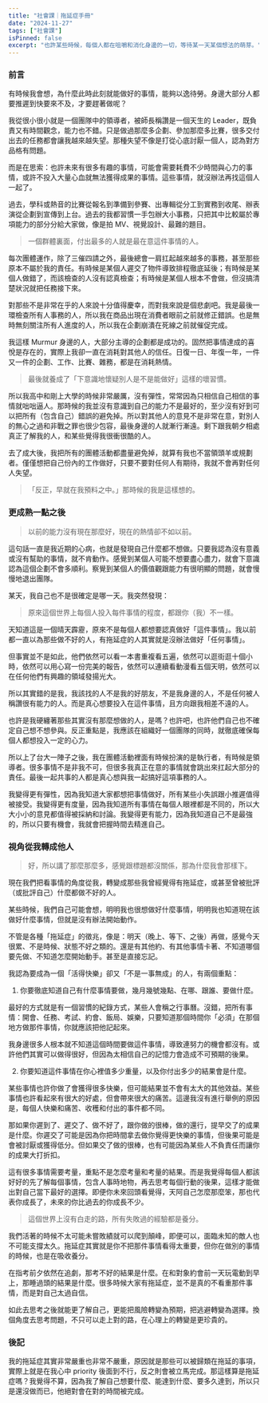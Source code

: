 ```yaml
---
title: "社會課｜拖延症手冊"
date: "2024-11-27"
tags: ["社會課"]
isPinned: false
excerpt: "也許某些時候，每個人都在咀嚼和消化身邊的一切，等待某一天某個想法的萌芽。"
---
```


### 前言
有時候我會想，為什麼此時此刻就能做好的事情，能夠以逸待勞。身邊大部分人都要推遲到快要來不及，才要趕著做呢？

我從很小很小就是一個團隊中的領導者，被師長稱讚是一個天生的 Leader，既負責又有時間觀念，能力也不錯。只是做過那麼多企劃、參加那麼多比賽，很多交付出去的任務都會讓我越來越失望。那種失望不像是打從心底討厭一個人，認為對方品格有問題。

而是在思索：也許未來有很多有趣的事情，可能會需要耗費不少時間與心力的事情，或許不投入大量心血就無法獲得成果的事情。這些事情，就沒辦法再找這個人一起了。

過去，學科或熱音的比賽從報名到準備到參賽、出專輯從分工到實務到收尾、辦表演從企劃到宣傳到上台。過去的我都習慣一手包辦大小事務，只把其中比較屬於專項能力的部分分給大家做，像是拍 MV、視覺設計、最難的題目。

> 一個群體裏面，付出最多的人就是最在意這件事情的人。

每次團體運作，除了三催四請之外，最後總會一肩扛起越來越多的事務，甚至那些原本不屬於我的責任。有時候是某個人遲交了物件導致排程徹底延後；有時候是某個人做錯了，而該檢查的人沒有認真檢查；有時候是某個人根本不會做，但沒搞清楚狀況就把任務接下來。

對那些不是非常在乎的人來說十分值得慶幸，而對我來說是個悲劇吧。我是最後一環檢查所有人事務的人，所以我在商品出現在消費者眼前之前就修正錯誤。也是無時無刻關注所有人進度的人，所以我在企劃崩潰在死線之前就催促完成。

我這樣 Murmur 身邊的人，大部分主導的企劃都是成功的。固然把事情達成的喜悅是存在的，實際上我卻一直在消耗對其他人的信任。日復一日、年復一年，一件又一件的企劃、工作、比賽、雜務，都是在消耗熱情。

> 最後就養成了「下意識地懷疑別人是不是能做好」這樣的壞習慣。

所以我高中和剛上大學的時候非常嚴厲，沒有彈性，常常因為只相信自己相信的事情就咄咄逼人。那時候的我並沒有意識到自己的能力不是最好的，至少沒有好到可以把所有（包含自己）錯誤的避免掉。所以對其他人的意見不是非常在意，對別人的無心之過和非戰之罪也很少包容，最後身邊的人就漸行漸遠。剩下跟我朝夕相處真正了解我的人，和某些覺得我很衝很酷的人。

去了成大後，我把所有的團體活動都盡量避免掉，就算有我也不當領頭羊或規劃者。僅僅想把自己份內的工作做好，只要不要對任何人有期待，我就不會再對任何人失望。

> 「反正，早就在我預料之中。」那時候的我是這樣想的。

### 更成熟一點之後

> 以前的能力沒有現在那麼好，現在的熱情卻不如以前。

這句話一直是我近期的心病，也就是發現自己什麼都不想做。只要我認為沒有意義或沒有幫助的事情，就不肯動作。感覺到某個人可能不想要盡心盡力，就會下意識認為這個企劃不會多順利。察覺到某個人的價值觀跟能力有很明顯的問題，就會慢慢地退出團隊。

某天，我自己也不是很確定是哪一天。我突然發現：

> 原來這個世界上每個人投入每件事情的程度，都跟你（我）不一樣。

天知道這是一個晴天霹靂，原來不是每個人都想要認真做好「這件事情」。我以前都一直以為那些做不好的人，有拖延症的人其實就是沒辦法做好「任何事情」。

但事實並不是如此，他們依然可以看一本書重複看五遍，依然可以逛街逛十個小時，依然可以用心寫一份完美的報告，依然可以連續看動漫看五個天明，依然可以在任何他們有興趣的領域發揚光大。

所以其實錯的是我，我該找的人不是我的好朋友，不是我身邊的人，不是任何被人稱讚很有能力的人。而是真心想要投入在這件事情，且方向跟我相差不遠的人。

也許是我硬纏著那些其實沒有那麼想做的人，是嗎？也許吧，也許他們自己也不確定自己想不想參與。反正重點是，我應該在組織好一個團隊的同時，就徹底確保每個人都想投入一定的心力。

所以上了台大一陣子之後，我在團體活動裡面有時候扮演的是執行者，有時候是領導者。很多事情不是非我不可，但很多我真正在意的事情就會跳出來扛起大部分的責任。最後一起共事的人都是真心想與我一起搞好這項事務的人。

我變得更有彈性，因為我知道大家都想把事情做好，所有某些小失誤跟小推遲值得被接受。我變得更有度量，因為我知道所有事情在每個人眼裡都是不同的，所以大大小小的意見都值得被採納和討論。我變得更有能力，因為我知道自己不是最強的，所以只要有機會，我就會把握時間去精進自己。

### 視角從我轉成他人
> 好，所以講了那麼那麼多，感覺跟標題都沒關係，那為什麼我會那樣下。

現在我們把看事情的角度從我，轉變成那些我曾經覺得有拖延症，或甚至曾被批評（或批評自己）什麼都做不好的人。

某些時候，我們自己可能會想，明明我也很想做好什麼事情，明明我也知道現在該做好什麼事情，但就是沒有辦法開始動作。

不管是各種「拖延症」的徵兆，像是：明天（晚上、等下、之後）再做，感覺今天很累、不是時候、狀態不好之類的。還是有其他約、有其他事情卡著、不知道哪個要先做、不知道怎麼開始動手。甚至是直接忘記。

我認為要成為一個「活得快樂」卻又「不是一事無成」的人，有兩個重點：  

1. 你要徹底知道自己有什麼事情要做，幾月幾號幾點、在哪、跟誰、要做什麼。

最好的方式就是有一個習慣的紀錄方式，某些人會稱之行事曆。沒錯，把所有事情：開會、任務、考試、約會、飯局、娛樂，只要知道那個時間你「必須」在那個地方做那件事情，你就應該把他記起來。

我身邊很多人根本就不知道這個時間要做這件事情，導致連努力的機會都沒有。或許他們其實可以做得很好，但因為太相信自己的記憶力會造成不可預期的後果。

2. 你要知道這件事情在你心裡值多少重量，以及你付出多少的結果會是什麼。

某些事情也許你做了會獲得很多快樂，但可能結果並不會有太大的其他效益。某些事情也許看起來有很大的好處，但會帶來很大的痛苦。這邊我沒有進行舉例的原因是，每個人快樂和痛苦、收穫和付出的事件都不同。

那如果你遲到了、遲交了、做不好了，跟你做的很棒，做的還行，提早交了的成果是什麼。你遲交了可能是因為你把時間拿去做你覺得更快樂的事情，但後果可能是會被討厭或獲得低分。但如果交了做的很棒，也有可能因為某些人不負責任而讓你的成果大打折扣。

這有很多事情需要考量，重點不是怎麼考量和考量的結果。而是我覺得每個人都該好好的先了解每個事情，包含人事時地物，再去思考每個行動的後果，這樣才能做出對自己當下最好的選擇。即便你未來回頭看覺得，天阿自己怎麼那麼笨，那也代表你成長了，未來的你比過去的你成長不少。

> 這個世界上沒有白走的路，所有失敗過的經驗都是養分。

我們活著的時候不太可能未嘗敗績就可以爬到顛峰，即便可以，面臨未知的敵人也不可能支撐太久。拖延症其實就是你不把那件事情看得太重要，但你在做別的事情的時候，也是在吸收養分。

在指考前夕依然在追劇，那考不好的結果是什麼。在和對象約會前一天玩電動到早上，那睡過頭的結果是什麼。很多時候大家有拖延症，並不是真的不看重那件事情，而是對自己太過自信。

如此去思考之後就能更了解自己，更能把風險轉變為預期，把逃避轉變為選擇。換個角度去思考問題，不只可以走上對的路，在心理上的轉變是更珍貴的。

### 後記
我的拖延症其實非常嚴重也非常不嚴重，原因就是那些可以被歸類在拖延的事項，實際上就是在我心中 priority 後面到不行，反之則會被立馬完成。那這樣算是拖延症嗎？我覺得不算，因為我了解自己想要什麼、能達到什麼、要多久達到，所以只是還沒做而已，他絕對會在對的時間被完成。